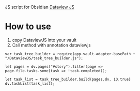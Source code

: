 JS script for Obsidian [Dataview JS](https://blacksmithgu.github.io/obsidian-dataview/api/intro/)

# How to use
1. copy DataviewJS into your vault
2. Call method with annotation dataviewjs 
```
var task_tree_builder = require(app.vault.adapter.basePath + "/DataviewJS/task_tree_builder.js");

let pages = dv.pages("#story").filter(page => page.file.tasks.some(task => !task.completed));

let task_list = task_tree_builder.build(pages,dv, 10,true)
dv.taskList(task_list);
```